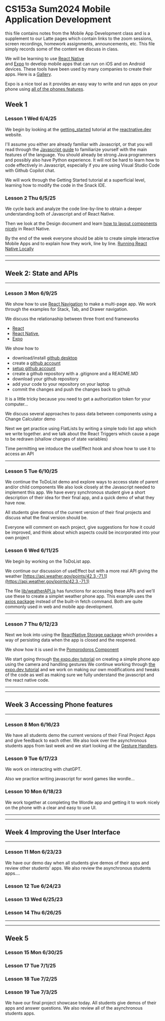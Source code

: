 # CS153a Sum2024  Mobile Application Development
this file contains notes from the Mobile App Development class
and is a supplement to our Latte pages which contain links to the
zoom sessions, screen recordings, homework assignments, announcements,
etc. This file simply records some of the content we discuss in class.

We will be learning to use [React Native](https://reactnative.dev)  
and [Expo](https://docs.expo.dev/) to develop mobile apps
that can run on iOS and on Android devices. These tools have been used
by many companies to create their apps. Here is a [Gallery](https://reactnative.dev/showcase).

Expo is a nice tool as it provides an easy way to write and run apps on your phone
using [all of the phones features](https://docs.expo.dev/versions/latest/).

## Week 1

### Lesson 1 Wed 6/4/25
We begin by looking at the [getting_started](https://reactnative.dev/docs/getting-started) tutorial at the
[reactnative.dev](https://reactnative.dev) website.

I'll assume you either are already familiar with Javascript, 
or that you will read through the [Javascript guide](https://developer.mozilla.org/en-US/docs/Web/JavaScript/Guide)
to familiarize yourself with the main features of the language. 
You should already be strong Java programmers and possibly also have Python experience. 
It will not be hard to learn how to code effectively in Javascript, 
especially if you are using Visual Studio Code with Github Copilot chat.

We will work through the Getting Started tutorial at a superficial level,
learning how to modify the code in the Snack IDE.



### Lesson 2 Thu 6/5/25
We cycle back and  analyze the code line-by-line to obtain a deeper
understanding both of Javascript and of React Native.

Then we look at the Design document and learn [how to layout components nicely](../notes/component_layout.md) in React Native.

By the end of the week everyone should be able to create simple interactive Mobile Apps
and to explain how they work, line by line.
[Running React Native Locally](../notes/runningRNlocally.md)

---

---

## Week 2: State and APIs

---

### Lesson 3 Mon 6/9/25
We show how to use [React Navigation](https://reactnavigation.org/) to make a multi-page app.
We work through the examples for Stack, Tab, and Drawer navigation.

We discuss the relationaship between three front end frameworks
* [React](https://react.dev)
* [React Native](https://reactnative.dev),
* [Expo](https://docs.expo.dev/)

We show how to 
* download/install [github desktop](https://desktop.github.com/)
* create a [github account](https://github.com)
* [setup github account](https://docs.github.com/en/desktop/installing-and-configuring-github-desktop/installing-and-authenticating-to-github-desktop/about-connections-to-github-in-github-desktop)
* create a github repository with a .gitignore and a README.MD
* download your github repository
* add your code to your repository on your laptop
* commit the changes and push the changes back to github

It is a little tricky because you need to get a authorization token for your computer...

We discuss several approaches to pass data between components using a Change Calculator demo

Next we get practice using FlatLists by writing a simple todo list app which we write together.
and we talk about the React Triggers which cause a page to be redrawn (shallow changes of state variables)

Time permitting we intoduce the useEffect hook and show how to use it to access an API

---



### Lesson 5 Tue 6/10/25
We continue the ToDoList demo and explore ways to access state of parent and/or child components
We also look closely at the Javascript needed to implement this app.
We have every synchronous student give a short description of their idea for their final app, and a quick demo of what they have now. 

All students give demos of the current version of their final projects and discuss what the
final version should be.

Everyone will comment on each project, give suggestions for how it could be improved, and think about which aspects could be incorporated into your own project

### Lesson 6 Wed 6/11/25

We begin by working on the ToDoList app.

We continue our discussion of useEffect but with a more real API giving the weather 
[https://api.weather.gov/points/42.3,-71.1](https://api.weather.gov/points/42.3,-71.1)

The file [lib/weatherAPI.js](../code/AwesomeProject/lib/weatherAPI.js) has functions for accessing these APIs
and we'll use these to create a simplet weather phone app. This example uses the 
[axios package](https://www.npmjs.com/package/axios) instead of the built-in fetch command. Both are
quite commonly used in web and mobile app development.


---




### Lesson 7 Thu 6/12/23
Next we look into using the [ReactNative Storage package](https://github.com/sunnylqm/react-native-storage) which provides a way
of persisting data when the app is closed and the reopened.

We show how it is used in the [Pomorodoros Component](../code/demoSum24/components/Pomodoros.js)

We start going through [the expo.dev tutorial](https://docs.expo.dev/tutorial/introduction/) 
on creating a simple phone app using the camera and handling gestures
We continue working through [the expo.dev tutorial](https://docs.expo.dev/tutorial/introduction/)
and we work on making our own modifications and tweaks of the code as well as making sure we fully 
understand the javascript and the react native code.

---

---


## Week 3 Accessing Phone features

---

### Lesson 8 Mon 6/16/23
We have all students demo the current versions of their Final Project Apps
and give feedback to each other. We also look over the asynchronous students apps from last week
and we start looking at the [Gesture Handlers](https://docs.swmansion.com/react-native-gesture-handler/).  

### Lesson 9 Tue 6/17/23
We work on interacting with chatGPT.

Also we practice writing javascript for word games like wordle...



### Lesson 10 Mon 6/18/23
We work together at completing the Wordle app and getting it to work nicely on the phone
with a clear and easy to use UI.

---

---

## Week 4 Improving the User Interface

---

### Lesson 11 Mon 6/23/23
We have our demo day when all students give demos of their apps and review other students' apps.
We also review the asynchronous students apps....

### Lesson 12 Tue 6/24/23

### Lesson 13 Wed 6/25/23

### Lesson 14 Thu 6/26/25

---

---

## Week 5 


### Lesson 15 Mon 6/30/25

### Lesson 17 Tue 7/1/25

### Lesson 18 Tue 7/2/25

### Lesson 19 Tue 7/3/25
We have our final project showcase today.
All students give demos of their apps and answer questions.
We also review all of the asynchronous students apps.



